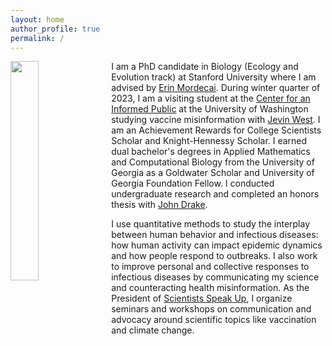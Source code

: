```yaml
---
layout: home
author_profile: true
permalink: /
---
```


<img src="https://mjharris95.github.io/headshot2.jpg" width="30%" align="left" style="margin: 0px 10px 10px 0px;" /> I am a PhD candidate in Biology (Ecology and Evolution track) at Stanford University where I am advised by [Erin Mordecai](https://www.mordecailab.com/). During winter quarter of 2023, I am a visiting student at the [Center for an Informed Public](https://www.cip.uw.edu/) at the University of Washington studying vaccine misinformation with [Jevin West](https://jevinwest.org/). I am an Achievement Rewards for College Scientists Scholar and Knight-Hennessy Scholar. I earned dual bachelor's degrees in Applied Mathematics and Computational Biology from the University of Georgia as a Goldwater Scholar and University of Georgia Foundation Fellow. I conducted undergraduate research and completed an honors thesis with [John Drake](https://daphnia.ecology.uga.edu/drakelab/).  

I use quantitative methods to study the interplay between human behavior and infectious diseases: how human activity can impact epidemic dynamics and how people respond to outbreaks. I also work to improve personal and collective responses to infectious diseases by communicating my science and counteracting health misinformation. As the President of [Scientists Speak Up](https://scientistsspeakup.org/), I organize seminars and workshops on communication and advocacy around scientific topics like vaccination and climate change.





